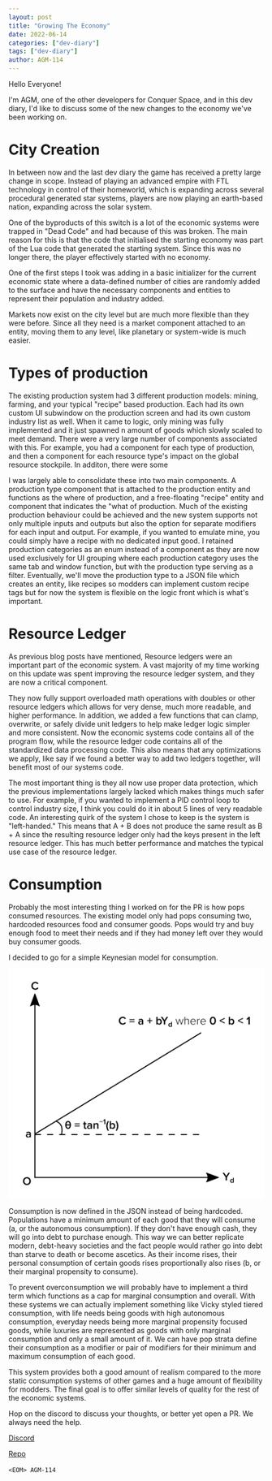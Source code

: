 ```yaml
---
layout: post
title: "Growing The Economy"
date: 2022-06-14
categories: ["dev-diary"]
tags: ["dev-diary"]
author: AGM-114
---
```


Hello Everyone!


I'm AGM, one of the other developers for Conquer Space, and in this dev diary, I'd like to discuss some of the new changes to the economy we've been working on.


# City Creation


In between now and the last dev diary the game has received a pretty large change in scope. Instead of playing an advanced empire with FTL technology in control of their homeworld, which is expanding across several procedural generated star systems, players are now playing an earth-based nation, expanding across the solar system.


One of the byproducts of this switch is a lot of the economic systems were trapped in "Dead Code" and had because of this was broken. The main reason for this is that the code that initialised the starting economy was part of the Lua code that generated the starting system. Since this was no longer there, the player effectively started with no economy.


One of the first steps I took was adding in a basic initializer for the current economic state where a data-defined number of cities are randomly added to the surface and have the necessary components and entities to represent their population and industry added.


Markets now exist on the city level but are much more flexible than they were before. Since all they need is a market component attached to an entity, moving them to any level, like planetary or system-wide is much easier. 


# Types of production 


The existing production system had 3 different production models: mining, farming, and your typical "recipe" based production. Each had its own custom UI subwindow on the production screen and had its own custom industry list as well. When it came to logic, only mining was fully implemented and it just spawned n amount of goods which slowly scaled to meet demand. There were a very large number of components associated with this. For example, you had a component for each type of production, and then a component for each resource type's impact on the global resource stockpile. In additon, there were some 


I was largely able to consolidate these into two main components. A production type component that is attached to the production entity and functions as the where of production, and a free-floating "recipe" entity and component that indicates the "what of production. Much of the existing production behaviour could be achieved and the new system supports not only multiple inputs and outputs but also the option for separate modifiers for each input and output. For example, if you wanted to emulate mine, you could simply have a recipe with no dedicated input good. I retained production categories as an enum instead of a component as they are now used exclusively for UI grouping where each production category uses the same tab and window function, but with the production type serving as a filter. Eventually, we'll move the production type to a JSON file which creates an entity, like recipes so modders can implement custom recipe tags but for now the system is flexible on the logic front which is what's important.


# Resource Ledger


As previous blog posts have mentioned, Resource ledgers were an important part of the economic system. A vast majority of my time working on this update was spent improving the resource ledger system, and they are now a critical component. 


They now fully support overloaded math operations with doubles or other resource ledgers which allows for very dense, much more readable, and higher performance. In addition, we added a few functions that can clamp, overwrite, or safely divide unit ledgers to help make ledger logic simpler and more consistent.
Now the economic systems code contains all of the program flow, while the resource ledger code contains all of the standardized data processing code. This also means that any optimizations we apply, like say if we found a better way to add two ledgers together, will benefit most of our systems code. 


The most important thing is they all now use proper data protection, which the previous implementations largely lacked which makes things much safer to use.  For example, if you wanted to implement a PID control loop to control industry size, I think you could do it in about 5 lines of very readable code. An interesting quirk of the system I chose to keep is the system is "left-handed." This means that A + B does not produce the same result as B + A since the resulting resource ledger only had the keys present in the left resource ledger. This has much better performance and matches the typical use case of the resource ledger. 


# Consumption 

Probably the most interesting thing I worked on for the PR is how pops consumed resources. The existing model only had pops consuming two, hardcoded resources food and consumer goods. Pops would try and buy enough food to meet their needs and if they had money left over they would buy consumer goods.


I decided to go for a simple Keynesian model for consumption.


![Main menu](/assets/media/econ/Consumption_Function.png)


Consumption is now defined in the JSON instead of being hardcoded.
Populations have a minimum amount of each good that they will consume (a, or the autonomous consumption). If they don't have enough cash, they will go into debt to purchase enough. This way we can better replicate modern, debt-heavy societies and the fact people would rather go into debt than starve to death or become ascetics. As their income rises, their personal consumption of certain goods rises proportionally also rises (b, or their marginal propensity to consume).


To prevent overconsumption we will probably have to implement a third term which functions as a cap for marginal consumption and overall. 
With these systems we can actually implement something like Vicky styled tiered consumption, with life needs being goods with high autonomous consumption, everyday needs being more marginal propensity focused goods, while luxuries are represented as goods with only marginal consumption and only a small amount of it. 
We can have pop strata define their consumption as a modifier or pair of modifiers for their minimum and maximum consumption of each good. 


This system provides both a good amount of realism compared to the more static consumption systems of other games and a huge amount of flexibility for modders. The final goal is to offer similar levels of quality for the rest of the economic systems.


Hop on the discord to discuss your thoughts, or better yet open a PR. We always need the help. 


[Discord](https://discord.gg/F5cm9Y4)


[Repo](https://github.com/Conquer-Space/Conquer-Space)


`<EOM> AGM-114`